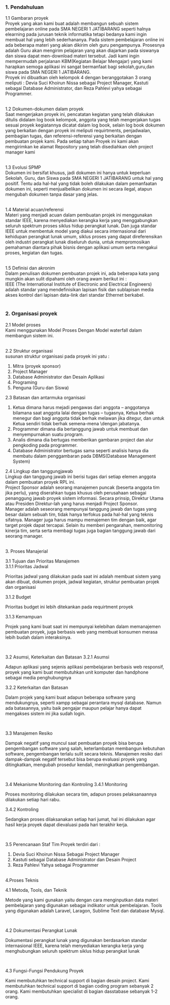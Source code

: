 
<h3><p> 1. Pendahuluan </p></h3>

1.1 Gambaran proyek <br/>
Proyek yang akan kami buat adalah membangun sebuah sistem pembelajaran online pada SMA NEGERI 1 JATIBARANG seperti halnya elearning pada jurusan teknik informatika tetapi bedanya kami ingin membuat hal yang lebih sederhananya. Pada sistem pembelajaran online ini ada beberapa materi yang akian dikirim oleh guru pengampunya. Prosesnya adalah Guru akan mengirim pelajaran yang akan diajarkan pada siswanya dan siswa dapat men-download materi tersebut. Jadi kami ingin mempermudah perjalanan KBM(Kegiatan Belajar Mengajar) yang kami harapkan semoga aplikasi ini sangat bermanfaat bagi sekolah,guru,dan siswa pada SMA NEGERI 1 JATIBARANG. <br/>
Proyek ini dibuatkan oleh kelompok 4 dengan beranggotakan 3 orang meliputi : Devia Suci Khoirun Nissa sebagai Project Manager, Kastuti sebagai Database Administrator, dan Reza Pahlevi yahya sebagai Programmer.<br/><br/>

1.2 Dokumen-dokumen dalam proyek<br/> 
Saat mengerjakan proyek ini, pencatatan kegiatan yang telah dilakukan ditulis didalam log book kelompok, anggota yang telah mengerjakan tugas sesuai proyek 
kegiatannya dicatat dalam log book, selain log book dokumen yang berkaitan dengan proyek ini meliputi requirtments, penjadwalan, pembagian tugas, dan 
referensi-referensi yang berkaitan dengan pembuatan projek kami. Pada setiap tahan Proyek ini kami akan mengirimkan ke alamat Repository yang telah disediahkan oleh project manager kami  <br/><br/>

1.3 Evolusi SPMP <br/>
Dokumen ini bersifat khusus, jadi dokumen ini hanya untuk keperluan Sekolah, Guru, dan Siswa pada SMA NEGERI 1 JATIBARANG untuk hal yang positif. Tentu ada hal-hal yang tidak boleh dilakukan dalam pemanfaatan dokumen ini, seperti menjualbelikan dokumen ini secara ilegal, atapun mengubah dokumen tanpa dasar yang jelas. <br/><br/>

1.4 Material acuan/referensi<br/> 
Materi yang menjadi acuan dalam pembuatan projek ini menggunakan standar IEEE, karena menyediakan kerangka kerja yang menggabungkan seluruh spektrum proses siklus hidup perangkat lunak. Dan juga standar IEEE untuk membentuk model yang diakui secara internasional dari kehidupan perangkat lunak umum, siklus proses yang dapat direferensikan oleh industri perangkat lunak diseluruh dunia, untuk mempromosikan pemahaman diantara pihak bisnis dengan aplikasi umum serta mengakui proses, kegiatan dan tugas.<br/><br/>

1.5 Definisi dan akronim <br/>
Dalam penulisan dokumen pembuatan projek ini, ada beberapa kata yang mungkin akan sulit dipahami oleh orang awam berikut ini : <br/>
IEEE (The International Institute of Electronic and Electrical Engineers) adalah standar yang mendefinisikan lapisan fisik dan sublapisan media 
akses kontrol dari lapisan data-link dari standar Ethernet berkabel. <br/><br/>

<h3><p> 2. Organisasi proyek </p></h3>
2.1 Model proses<br/> 
Kami menggunakan Model Proses Dengan Model waterfall dalam membangun sistem ini.<br/><br/>

2.2 Struktur organisasi <br/>
susunan struktur organisasi pada proyek ini yatu :<br/>
1. Mitra (proyek sponsor)<br/>
2. Project Manager<br/>
3. Database Administrator dan Desain Aplikasi<br/>
4. Programing<br/>
5. Penguna (Guru dan Siswa)<br/>

2.3 Batasan dan antarmuka organisasi <br/>

<ol>
	<li>Ketua dimana harus mejadi pengawas dari anggota – anggotanya bilamana saat anggota lalai dengan tugas – tugasnya, Ketua berhak menegur dan bagi anggota tidak berhak melawan jika ditegur, dan untuk Ketua sendiri tidak berhak semena-mena \dengan jabatanya.</li>
	<li>Programmer dimana dia bertanggung jawab untuk membuat dan menyempurnakan suatu program.</li>
	<li>Analis dimana dia bertugas memberikan gambaran project dan alur pengkoding pada programmer.</li>
	<li>Database Administrator bertugas sama seperti analisis hanya dia membatu dalam penggambaran pada DBMS(Database Management System)</li>
</ol>

2.4 Lingkup dan tanggungjawab <br/>
Lingkup dan tanggung jawab ini berisi tugas dari setiap elemen anggota dalam pembuatan proyek RPL ini. <br/>
Project Sponsor adalah seorang manajemen puncak (beserta anggota tim jika perlu), yang diserahkan tugas khusus oleh perusahaan sebagai penanggung jawab proyek sistem informasi. Secara prinsip, Direktur Utama atau Presiden Direktur-lah yang harus menjadi Project Sponsor. <br/>
Manager adalah seseorang mempunyai tanggung jawab dan tugas yang besar dalam sebuah tim, tidak hanya terfokus pada hal-hal yang teknis sifatnya. Manager 
juga harus mampu memajemen tim dengan baik, agar target projek dapat tercapai. Selain itu memberi pengarahan, memonitoring kinerja tim, serta serta membagi tugas juga bagian tanggung jawab dari seorang manager.<br/><br/>


<p>3. Proses Manajerial</p>
3.1 Tujuan dan Prioritas Manajemen<br/>
3.1.1 Prioritas Jadwal
<p>Prioritas jadwal yang dilakukan pada saat ini adalah membuat sistem yang akan dibuat, dokumen projek, jadwal kegiatan, struktur pembuatan projek dan organisasi</p>
3.1.2 Budget 
<p>Prioritas budget ini lebih ditekankan pada requirtment proyek</p>
3.1.3 Kemampuan
<p>Projek yang kami buat saat ini mempunyai kelebihan dalam memanajemen
pembuatan proyek, juga berbasis web yang membuat konsumen merasa lebih
budah dalam interaksinya.</p><br/>

3.2 Asumsi, Keterkaitan dan Batasan
3.2.1 Asumsi
<p>Adapun aplikasi yang sejenis aplikasi pembelajaran berbasis web responsif, proyek yang kami buat membutuhkan unit komputer dan handphone sebagai media penghubungnya</p>
3.2.2 Keterkaitan dan Batasan
<p>Dalam projek yang kami buat adapun beberapa software yang mendukungnya, seperti xampp sebagai perantara mysql database. Namun ada batasannya, yaitu baik pengajar maupun pelajar hanya dapat mengakses sistem ini jika sudah login.</p><br/>

3.3 Manajemen Resiko
<p>Dampak negatif yang muncul saat pembuatan proyek bisa berupa pengembangan software yang salah, keterlambatan membangun kebutuhan software, pengembangan terlalu sulit secara teknis. Manajemen resiko dari dampak-dampak negatif tersebut bisa berupa evaluasi proyek yang ditingkatkan, mengubah prosedur kendali, meningkatkan pengembangan.</p><br/>

3.4 Mekanisme Monitoring dan Kontroling
3.4.1 Monitoring
<p>Proses monitoring dilakukan secara tim, adapun proses pelaksanaannya dilakukan setiap hari rabu.</p>
3.4.2 Kontroling
<p>Sedangkan proses dilaksanakan setiap hari jumat, hal ini dilakukan agar hasil kerja proyek dapat dievaluasi pada hari terakhir kerja.</p><br/>

3.5 Perencanaan Staf
Tim Proyek terdiri dari :<br/>
1. Devia Suci Khoirun Nissa Sebagai Project Manager<br/>
2. Kastuti sebagai Database Administrator dan Desain Project<br/>
3. Reza Pahlevi Yahya sebagai Programmer<br/><br/>


<p>4.Proses Teknis</p>
4.1 Metoda, Tools, dan Teknik
<p>Metode yang kami gunakan yaitu dengan cara menginputkan data materi pembelajaran yang digunakan sebagai indikator untuk pembelajaran. Tools yang digunakan adalah Laravel, Laragon, Sublime Text dan database Mysql.</p><br/>

4.2 Dokumentasi Perangkat Lunak
<p>Dokumentasi perangkat lunak yang digunakan berdasarkan standar internasional IEEE, karena telah menyediakan kerangka kerja yang menghubungkan seluruh spektrum siklus hidup perangkat lunak</p><br/>

4.3 Fungsi-Fungsi Pendukung Proyek
<p>Kami membutuhkan technical support di bagian desain project. Kami membutuhkan technical support di bagian coding program sebanyak 2 orang. Kami membutuhkan specialist di bagian dasstabase sebanyak 1-2 orang.</p> 
 